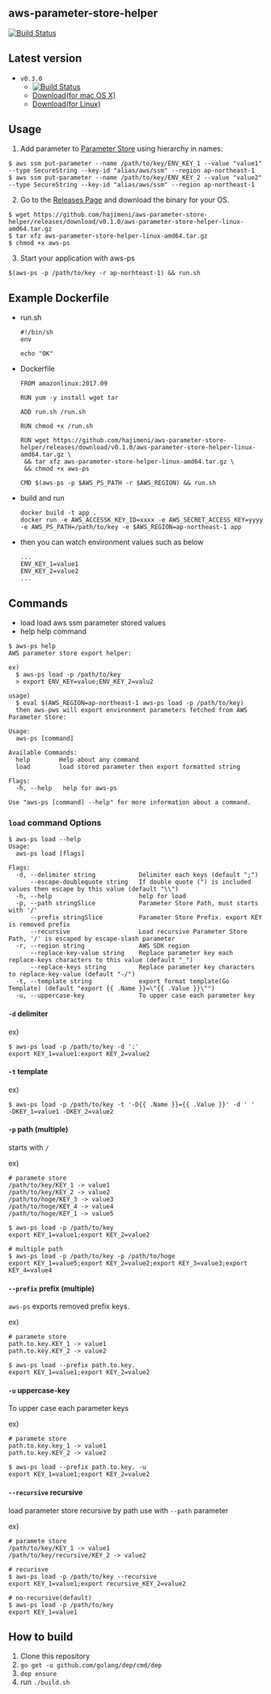 aws-parameter-store-helper
----------------
[![Build Status](https://travis-ci.org/hajimeni/aws-parameter-store-helper.svg?branch=master)](https://travis-ci.org/hajimeni/aws-parameter-store-helper)

## Latest version

- `v0.3.0`
  - [![Build Status](https://travis-ci.org/hajimeni/aws-parameter-store-helper.svg?branch=v0.3.0)](https://travis-ci.org/hajimeni/aws-parameter-store-helper)
  - [Download(for mac OS X)](https://github.com/hajimeni/aws-parameter-store-helper/releases/download/v0.3.0/aws-ps-darwin-amd64.tar.gz) 
  - [Download(for Linux)](https://github.com/hajimeni/aws-parameter-store-helper/releases/download/v0.3.0/aws-ps-linux-amd64.tar.gz) 

## Usage

1. Add parameter to [Parameter Store](https://console.aws.amazon.com/ec2/v2/home#Parameters:) using hierarchy in names:
```
$ aws ssm put-parameter --name /path/to/key/ENV_KEY_1 --value "value1" --type SecureString --key-id "alias/aws/ssm" --region ap-northeast-1
$ aws ssm put-parameter --name /path/to/key/ENV_KEY_2 --value "value2" --type SecureString --key-id "alias/aws/ssm" --region ap-northeast-1
```

2. Go to the [Releases Page](/hajimeni/aws-parameter-store-helper/releases) and download the binary for your OS.
```
$ wget https://github.com/hajimeni/aws-parameter-store-helper/releases/download/v0.1.0/aws-parameter-store-helper-linux-amd64.tar.gz
$ tar xfz aws-parameter-store-helper-linux-amd64.tar.gz
$ chmod +x aws-ps
```

3. Start your application with aws-ps
```
$(aws-ps -p /path/to/key -r ap-norhteast-1) && run.sh
```

## Example Dockerfile

- run.sh
    ```
    #!/bin/sh
    env
    
    echo "OK"
    ```
- Dockerfile
    ```
    FROM amazonlinux:2017.09
    
    RUN yum -y install wget tar
    
    ADD run.sh /run.sh
    
    RUN chmod +x /run.sh
    
    RUN wget https://github.com/hajimeni/aws-parameter-store-helper/releases/download/v0.1.0/aws-parameter-store-helper-linux-amd64.tar.gz \
     && tar xfz aws-parameter-store-helper-linux-amd64.tar.gz \
     && chmod +x aws-ps
     
    CMD $(aws-ps -p $AWS_PS_PATH -r $AWS_REGION) && run.sh
    ```
- build and run
    ```
    docker build -t app .
    docker run -e AWS_ACCESSK_KEY_ID=xxxx -e AWS_SECRET_ACCESS_KEY=yyyy -e AWS_PS_PATH=/path/to/key -e $AWS_REGION=ap-northeast-1 app
    ```
- then you can watch environment values such as below
    ```
    ...
    ENV_KEY_1=value1
    ENV_KEY_2=value2
    ...
    ```

## Commands

- load
    load aws ssm parameter stored values
- help
    help command

```
$ aws-ps help
AWS parameter store export helper:

ex)
  $ aws-ps load -p /path/to/key
  > export ENV_KEY=value;ENV_KEY_2=valu2

usage)
  $ eval $(AWS_REGION=ap-northeast-1 aws-ps load -p /path/to/key)
  then aws-pws will export environment parameters fetched from AWS Parameter Store:

Usage:
  aws-ps [command]

Available Commands:
  help        Help about any command
  load        load stored parameter then export formatted string

Flags:
  -h, --help   help for aws-ps

Use "aws-ps [command] --help" for more information about a command.
```
    
### `load` command Options

```
$ aws-ps load --help
Usage:
  aws-ps load [flags]

Flags:
  -d, --delimiter string            Delimiter each keys (default ";")
      --escape-doublequote string   If double quote (") is included values then escape by this value (default "\\")
  -h, --help                        help for load
  -p, --path stringSlice            Parameter Store Path, must starts with '/' 
      --prefix stringSlice          Parameter Store Prefix. export KEY is removed prefix
      --recursive                   Load recursive Parameter Store Path, '/' is escaped by escape-slash parameter
  -r, --region string               AWS SDK region
      --replace-key-value string    Replace parameter key each replace-keys characters to this value (default "_")
      --replace-keys string         Replace parameter key characters to replace-key-value (default "-/")
  -t, --template string             export format template(Go Template) (default "export {{ .Name }}=\"{{ .Value }}\"")
  -u, --uppercase-key               To upper case each parameter key
```

#### `-d` delimiter

ex)
```
$ aws-ps load -p /path/to/key -d ':'
export KEY_1=value1:export KEY_2=value2
```

#### `-t` template

ex)
```
$ aws-ps load -p /path/to/key -t '-D{{ .Name }}={{ .Value }}' -d ' '
-DKEY_1=value1 -DKEY_2=value2
```

#### `-p` path (multiple)

starts with `/`

ex)
```
# paramete store
/path/to/key/KEY_1 -> value1
/path/to/key/KEY_2 -> value2
/path/to/hoge/KEY_3 -> value3
/path/to/hoge/KEY_4 -> value4
/path/to/hoge/KEY_1 -> value5

$ aws-ps load -p /path/to/key
export KEY_1=value1;export KEY_2=value2

# multiple path 
$ aws-ps load -p /path/to/key -p /path/to/hoge
export KEY_1=value5;export KEY_2=value2;export KEY_3=value3;export KEY_4=value4

```

#### `--prefix` prefix (multiple)
 
`aws-ps` exports removed prefix keys.

ex)
```
# paramete store
path.to.key.KEY_1 -> value1
path.to.key.KEY_2 -> value2

$ aws-ps load --prefix path.to.key.
export KEY_1=value1;export KEY_2=value2
```

#### `-u` uppercase-key

To upper case each parameter keys

ex)
```
# paramete store
path.to.key.key_1 -> value1
path.to.key.KEY_2 -> value2

$ aws-ps load --prefix path.to.key. -u
export KEY_1=value1;export KEY_2=value2
```

#### `--recursive` recursive

load parameter store recursive by path
use with `--path` parameter

ex)
```
# paramete store
/path/to/key/KEY_1 -> value1
/path/to/key/recursive/KEY_2 -> value2

# recurisve
$ aws-ps load -p /path/to/key --recursive
export KEY_1=value1;export recursive_KEY_2=value2

# no-recursive(default)
$ aws-ps load -p /path/to/key
export KEY_1=value1

```

## How to build

1. Clone this repository
1. `go get -u github.com/golang/dep/cmd/dep`
1. `dep ensure`
1. run `./build.sh`
